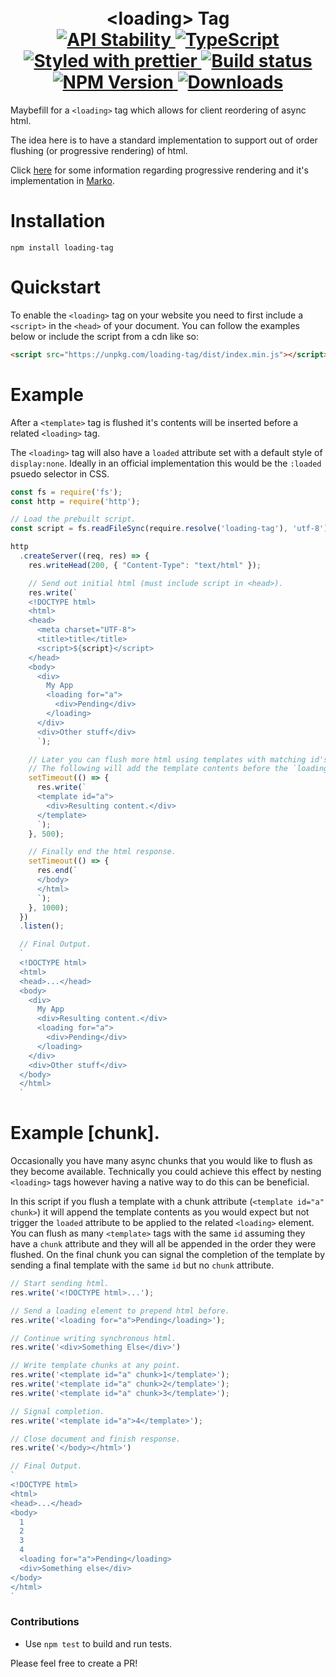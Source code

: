 <h1 align="center">
  <!-- Logo -->
  <br/>
  &lt;loading&gt; Tag
	<br/>

  <!-- Stability -->
  <a href="https://nodejs.org/api/documentation.html#documentation_stability_index">
    <img src="https://img.shields.io/badge/stability-experimental-orange.svg" alt="API Stability"/>
  </a>
  <!-- TypeScript -->
  <a href="http://typescriptlang.org">
    <img src="https://img.shields.io/badge/%3C%2F%3E-typescript-blue.svg" alt="TypeScript"/>
  </a>
  <!-- Prettier -->
  <a href="https://github.com/prettier/prettier">
    <img src="https://img.shields.io/badge/styled_with-prettier-ff69b4.svg" alt="Styled with prettier"/>
  </a>
  <!-- Travis build -->
  <a href="https://travis-ci.org/DylanPiercey/loading-tag">
  <img src="https://img.shields.io/travis/DylanPiercey/loading-tag.svg" alt="Build status"/>
  </a>
  <!-- NPM version -->
  <a href="https://npmjs.org/package/loading-tag">
    <img src="https://img.shields.io/npm/v/loading-tag.svg" alt="NPM Version"/>
  </a>
  <!-- Downloads -->
  <a href="https://npmjs.org/package/loading-tag">
    <img src="https://img.shields.io/npm/dm/loading-tag.svg" alt="Downloads"/>
  </a>
</h1>

Maybefill for a `<loading>` tag which allows for client reordering of async html.

The idea here is to have a standard implementation to support out of order flushing (or progressive rendering) of html.

Click [here](https://www.ebayinc.com/stories/blogs/tech/async-fragments-rediscovering-progressive-html-rendering-with-marko/) for some information regarding progressive rendering and it's implementation in [Marko](https://markojs.com).


# Installation

```console
npm install loading-tag
```

# Quickstart

To enable the `<loading>` tag on your website you need to first include a `<script>` in the `<head>` of your document.
You can follow the examples below or include the script from a cdn like so:

```html
<script src="https://unpkg.com/loading-tag/dist/index.min.js"></script>
```

# Example

After a `<template>` tag is flushed it's contents will be inserted before a related `<loading>` tag.

The `<loading>` tag will also have a `loaded` attribute set with a default style of `display:none`.
Ideally in an official implementation this would be the `:loaded` psuedo selector in CSS.

```javascript
const fs = require('fs');
const http = require('http');

// Load the prebuilt script.
const script = fs.readFileSync(require.resolve('loading-tag'), 'utf-8');

http
  .createServer((req, res) => {
    res.writeHead(200, { "Content-Type": "text/html" });

    // Send out initial html (must include script in <head>).
    res.write(`
    <!DOCTYPE html>
    <html>
    <head>
      <meta charset="UTF-8">
      <title>title</title>
      <script>${script}</script>
    </head>
    <body>
      <div>
        My App
        <loading for="a">
          <div>Pending</div>
        </loading>
      </div>
      <div>Other stuff</div>
      `);

    // Later you can flush more html using templates with matching id's
    // The following will add the template contents before the `loading[for="a"]` tag.
    setTimeout(() => {
      res.write(`
      <template id="a">
        <div>Resulting content.</div>
      </template>
      `);
    }, 500);

    // Finally end the html response.
    setTimeout(() => {
      res.end(`
      </body>
      </html>
      `);
    }, 1000);
  })
  .listen();

  // Final Output.
  `
  <!DOCTYPE html>
  <html>
  <head>...</head>
  <body>
    <div>
      My App
      <div>Resulting content.</div>
      <loading for="a">
        <div>Pending</div>
      </loading>
    </div>
    <div>Other stuff</div>
  </body>
  </html>
  `
```

# Example [chunk].

Occasionally you have many async chunks that you would like to flush as they become available.
Technically you could achieve this effect by nesting `<loading>` tags however having a native way to do this can be beneficial.

In this script if you flush a template with a chunk attribute (`<template id="a" chunk>`) it will append the template contents as you would expect but not trigger the `loaded` attribute to be applied to the related `<loading>` element. You can flush as many `<template>` tags with the same `id` assuming they have a `chunk` attribute and they will all be appended in the order they were flushed. On the final chunk you can signal the completion of the template by sending a final template with the same `id` but no `chunk` attribute.

```js
// Start sending html.
res.write('<!DOCTYPE html>...');

// Send a loading element to prepend html before.
res.write('<loading for="a">Pending</loading>');

// Continue writing synchronous html.
res.write('<div>Something Else</div>')

// Write template chunks at any point.
res.write('<template id="a" chunk>1</template>');
res.write('<template id="a" chunk>2</template>');
res.write('<template id="a" chunk>3</template>');

// Signal completion.
res.write('<template id="a">4</template>');

// Close document and finish response.
res.write('</body></html>')

// Final Output.
`
<!DOCTYPE html>
<html>
<head>...</head>
<body>
  1
  2
  3
  4
  <loading for="a">Pending</loading>
  <div>Something else</div>
</body>
</html>
`
```


### Contributions

* Use `npm test` to build and run tests.

Please feel free to create a PR!
